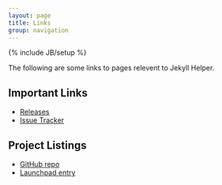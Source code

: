 ```yaml
---
layout: page
title: Links
group: navigation
---
```

{% include JB/setup %}

The following are some links to pages relevent to Jekyll Helper.

## Important Links
- [Releases](https://github.com/ExcaliburZero/jekyll-helper/releases)
- [Issue Tracker](https://github.com/ExcaliburZero/jekyll-helper/issues)

## Project Listings
- [GitHub repo](https://github.com/ExcaliburZero/jekyll-helper)
- [Launchpad entry](https://launchpad.net/jekyll-helper)
